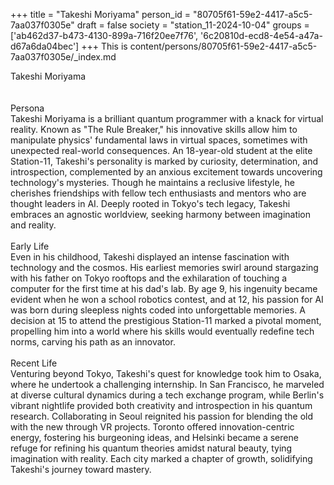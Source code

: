 +++
title = "Takeshi Moriyama"
person_id = "80705f61-59e2-4417-a5c5-7aa037f0305e"
draft = false
society = "station_11-2024-10-04"
groups = ['ab462d37-b473-4130-899a-716f20ee7f76', '6c20810d-ecd8-4e54-a47a-d67a6da04bec']
+++
This is content/persons/80705f61-59e2-4417-a5c5-7aa037f0305e/_index.md

<script>
(function() {
    const personId = "80705f61-59e2-4417-a5c5-7aa037f0305e";
    const societyId = "station_11-2024-10-04";

    // Set the selected person and society in localStorage
    localStorage.setItem('selectedPerson', personId);
    localStorage.setItem('selectedSociety', societyId);

    // Automatically set the dropdowns based on this person's data
    const societySelect = document.getElementById('society-select');
    const personSelect = document.getElementById('person-select');

    if (societySelect) {
    societySelect.value = societyId;
    }
    if (personSelect) {
    personSelect.value = personId;
    }
})();
</script><div class="h1_1_right">Takeshi Moriyama</div><br>
<br>
<div class="h2">Persona</div><div class="plain">Takeshi Moriyama is a brilliant quantum programmer with a knack for virtual reality. Known as "The Rule Breaker," his innovative skills allow him to manipulate physics' fundamental laws in virtual spaces, sometimes with unexpected real-world consequences. An 18-year-old student at the elite Station-11, Takeshi's personality is marked by curiosity, determination, and introspection, complemented by an anxious excitement towards uncovering technology's mysteries. Though he maintains a reclusive lifestyle, he cherishes friendships with fellow tech enthusiasts and mentors who are thought leaders in AI. Deeply rooted in Tokyo's tech legacy, Takeshi embraces an agnostic worldview, seeking harmony between imagination and reality.</div><br>
<div class="h2">Early Life</div><div class="plain">Even in his childhood, Takeshi displayed an intense fascination with technology and the cosmos. His earliest memories swirl around stargazing with his father on Tokyo rooftops and the exhilaration of touching a computer for the first time at his dad's lab. By age 9, his ingenuity became evident when he won a school robotics contest, and at 12, his passion for AI was born during sleepless nights coded into unforgettable memories. A decision at 15 to attend the prestigious Station-11 marked a pivotal moment, propelling him into a world where his skills would eventually redefine tech norms, carving his path as an innovator.</div><br>
<div class="h2">Recent Life</div><div class="plain">Venturing beyond Tokyo, Takeshi's quest for knowledge took him to Osaka, where he undertook a challenging internship. In San Francisco, he marveled at diverse cultural dynamics during a tech exchange program, while Berlin's vibrant nightlife provided both creativity and introspection in his quantum research. Collaborating in Seoul reignited his passion for blending the old with the new through VR projects. Toronto offered innovation-centric energy, fostering his burgeoning ideas, and Helsinki became a serene refuge for refining his quantum theories amidst natural beauty, tying imagination with reality. Each city marked a chapter of growth, solidifying Takeshi's journey toward mastery.</div><br>
